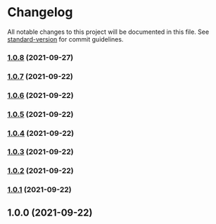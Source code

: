 # Changelog

All notable changes to this project will be documented in this file. See [standard-version](https://github.com/conventional-changelog/standard-version) for commit guidelines.

### [1.0.8](https://github.com/maghirardelli/service-workbench-on-aws-github-actions/compare/v1.0.7...v1.0.8) (2021-09-27)

### [1.0.7](https://github.com/maghirardelli/service-workbench-on-aws-github-actions/compare/v1.0.6...v1.0.7) (2021-09-22)

### [1.0.6](https://github.com/maghirardelli/service-workbench-on-aws-github-actions/compare/v1.0.5...v1.0.6) (2021-09-22)

### [1.0.5](https://github.com/maghirardelli/service-workbench-on-aws-github-actions/compare/v1.0.4...v1.0.5) (2021-09-22)

### [1.0.4](https://github.com/maghirardelli/service-workbench-on-aws-github-actions/compare/v1.0.3...v1.0.4) (2021-09-22)

### [1.0.3](https://github.com/maghirardelli/service-workbench-on-aws-github-actions/compare/v1.0.2...v1.0.3) (2021-09-22)

### [1.0.2](https://github.com/maghirardelli/service-workbench-on-aws-github-actions/compare/v1.0.1...v1.0.2) (2021-09-22)

### [1.0.1](https://github.com/maghirardelli/service-workbench-on-aws-github-actions/compare/v1.0.0...v1.0.1) (2021-09-22)

## 1.0.0 (2021-09-22)
